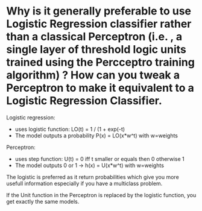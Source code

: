 # Why is it generally preferable to use Logistic Regression classifier rather than a classical Perceptron (i.e. , a single layer of threshold logic units trained using the Percceptro training algorithm) ? How can you tweak a Perceptron to make it equivalent to a Logistic Regression Classifier.
Logistic regression:
* uses logistic function: LO(t) = 1 / (1 + exp(-t)
* The model outputs a probability P(x) = LO(x*w^t) with w=weights

Perceptron:
* uses step function: U(t) = 0 iff t smaller or equals then 0 otherwise 1
* The model outputs 0 or 1 -> h(x) = U(x*w^t) with w=weights

The logistic is preferred as it return probabilities which give you more usefull information especially if you have a multiclass problem. 

If the Unit function in the Perceptron is replaced by the logistic function, you get exactly the same models.
